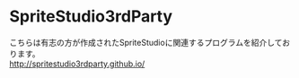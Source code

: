 SpriteStudio3rdParty
================================

こちらは有志の方が作成されたSpriteStudioに関連するプログラムを紹介しております。  
http://spritestudio3rdparty.github.io/  

